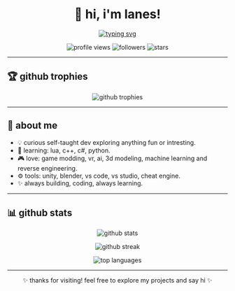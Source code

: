 # <div align="center">👋 hi, i'm lanes!</div>

<div align="center">
  <a href="https://git.io/typing-svg">
    <img src="https://readme-typing-svg.herokuapp.com?font=roboto&pause=1000&color=adb3ff&center=true&width=435&lines=a+curious+self-taught+developer" alt="typing svg" />
  </a>
</div>

<p align="center">
  <img src="https://komarev.com/ghpvc/?username=lanesuwu&label=profile%20views&color=adb3ff&style=flat" alt="profile views" />
  <img src="https://img.shields.io/github/followers/lanesuwu?label=followers&style=social" alt="followers" />
  <img src="https://img.shields.io/github/stars/lanesuwu?label=stars&style=social" alt="stars" />
</p>

---

## 🏆 github trophies

<p align="center">
  <img src="https://github-profile-trophy.vercel.app/?username=lanesuwu&theme=nord&column=7&no-frame=true" alt="github trophies" />
</p>

---

## 🚀 about me

* 💡 curious self-taught dev exploring anything fun or intresting.
* 🧠 learning: lua, c++, c#, python.
* 🎮 love: game modding, vr, ai, 3d modeling, machine learning and reverse engineering.
* ⚙️ tools: unity, blender, vs code, vs studio, cheat engine.
* ✨ always building, coding, always learning.

---

## 📊 github stats

<p align="center">
  <img src="https://github-readme-stats.vercel.app/api?username=lanesuwu&show_icons=true&theme=tokyonight" alt="github stats" />
</p>

<p align="center">
  <img src="https://github-readme-streak-stats.herokuapp.com/?user=lanesuwu&theme=tokyonight" alt="github streak" />
</p>

<p align="center">
  <img src="https://github-readme-stats.vercel.app/api/top-langs/?username=lanesuwu&layout=compact&theme=tokyonight" alt="top languages" />
</p>

---

<div align="center">
✨ thanks for visiting! feel free to explore my projects and say hi ✨  
</div>
